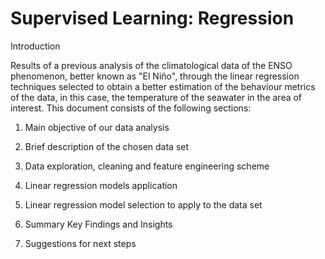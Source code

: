 # Supervised Learning: Regression

Introduction

Results of a previous analysis of the climatological data of the ENSO phenomenon, better known as "El Niño", through the linear regression techniques selected to obtain a better estimation of the behaviour metrics of the data, in this case, the temperature of the seawater in the area of interest. This document consists of the following sections:

1. Main objective of our data analysis

2. Brief description of the chosen data set

3. Data exploration, cleaning and feature engineering scheme

4. Linear regression models application

5. Linear regression model selection to apply to the data set

6. Summary Key Findings and Insights

7. Suggestions for next steps
